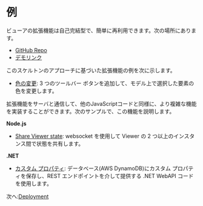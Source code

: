 # 例

ビューアの拡張機能は自己完結型で、簡単に再利用できます。次の場所にあります。

- [GitHub Repo](https://github.com/Autodesk-Forge/forge-extensions)
- [デモリンク](https://forge-extensions.autodesk.io/)

このスケルトンのアプローチに基づいた拡張機能の例を次に示します。

- [色の変更](https://forge.autodesk.com/blog/happy-easter-setthemingcolor-model-material)\: 3 つのツールバー ボタンを追加して、モデル上で選択した要素の色を変更します。

拡張機能をサーバと通信して、他のJavaScriptコードと同様に、より複雑な機能を実装することができます。次のサンプルで、この機能を説明します。

**Node.js**

- [Share Viewer state](https://forge.autodesk.com/blog/share-viewer-state-websockets)\: websocket を使用して Viewer の 2 つ以上のインスタンス間で状態を共有します。

**.NET**

- [カスタム プロパティ](https://forge.autodesk.com/blog/custom-properties-viewer-net-lambda-dynamodb)\: データベース(AWS DynamoDB)にカスタム プロパティを保存し、REST エンドポイントを介して提供する .NET WebAPI コードを使用します。 

次へ:[Deployment](/ja_jp/deployment/)